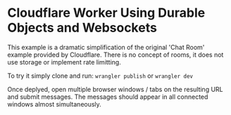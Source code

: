 # Cloudflare Worker Using Durable Objects and Websockets

This example is a dramatic simplification of the original 'Chat Room' example provided by
Cloudflare. There is no concept of rooms, it does not use storage or implement rate limitting.

To try it simply clone and run:
`wrangler publish` or `wrangler dev`

Once deplyed, open multiple browser windows / tabs on the resulting URL and submit messages.
The messages should appear in all connected windows almost simultaneously.
